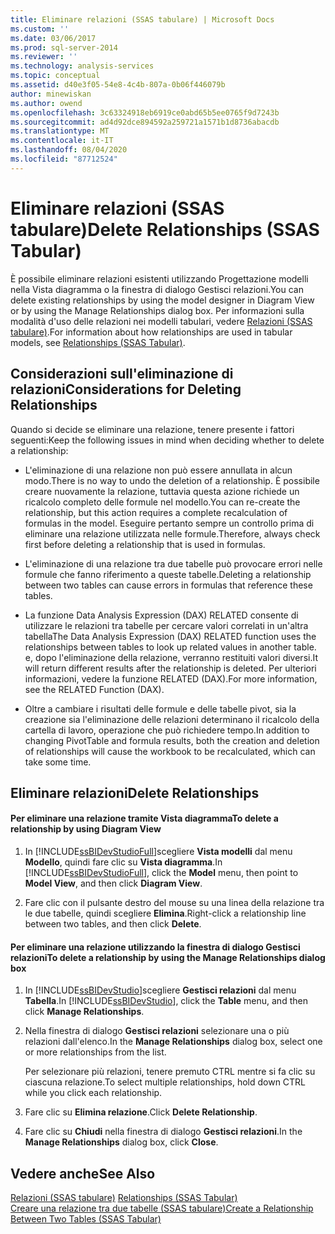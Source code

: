 ```yaml
---
title: Eliminare relazioni (SSAS tabulare) | Microsoft Docs
ms.custom: ''
ms.date: 03/06/2017
ms.prod: sql-server-2014
ms.reviewer: ''
ms.technology: analysis-services
ms.topic: conceptual
ms.assetid: d40e3f05-54e8-4c4b-807a-0b06f446079b
author: minewiskan
ms.author: owend
ms.openlocfilehash: 3c63324918eb6919ce0abd65b5ee0765f9d7243b
ms.sourcegitcommit: ad4d92dce894592a259721a1571b1d8736abacdb
ms.translationtype: MT
ms.contentlocale: it-IT
ms.lasthandoff: 08/04/2020
ms.locfileid: "87712524"
---
```

# <a name="delete-relationships-ssas-tabular"></a><span data-ttu-id="c5f40-102">Eliminare relazioni (SSAS tabulare)</span><span class="sxs-lookup"><span data-stu-id="c5f40-102">Delete Relationships (SSAS Tabular)</span></span>
  <span data-ttu-id="c5f40-103">È possibile eliminare relazioni esistenti utilizzando Progettazione modelli nella Vista diagramma o la finestra di dialogo Gestisci relazioni.</span><span class="sxs-lookup"><span data-stu-id="c5f40-103">You can delete existing relationships by using the model designer in Diagram View or by using the Manage Relationships dialog box.</span></span> <span data-ttu-id="c5f40-104">Per informazioni sulla modalità d'uso delle relazioni nei modelli tabulari, vedere [Relazioni &#40;SSAS tabulare&#41;](relationships-ssas-tabular.md).</span><span class="sxs-lookup"><span data-stu-id="c5f40-104">For information about how relationships are used in tabular models, see [Relationships &#40;SSAS Tabular&#41;](relationships-ssas-tabular.md).</span></span>  
  
## <a name="considerations-for-deleting-relationships"></a><span data-ttu-id="c5f40-105">Considerazioni sull'eliminazione di relazioni</span><span class="sxs-lookup"><span data-stu-id="c5f40-105">Considerations for Deleting Relationships</span></span>  
 <span data-ttu-id="c5f40-106">Quando si decide se eliminare una relazione, tenere presente i fattori seguenti:</span><span class="sxs-lookup"><span data-stu-id="c5f40-106">Keep the following issues in mind when deciding whether to delete a relationship:</span></span>  
  
-   <span data-ttu-id="c5f40-107">L'eliminazione di una relazione non può essere annullata in alcun modo.</span><span class="sxs-lookup"><span data-stu-id="c5f40-107">There is no way to undo the deletion of a relationship.</span></span> <span data-ttu-id="c5f40-108">È possibile creare nuovamente la relazione, tuttavia questa azione richiede un ricalcolo completo delle formule nel modello.</span><span class="sxs-lookup"><span data-stu-id="c5f40-108">You can re-create the relationship, but this action requires a complete recalculation of formulas in the model.</span></span> <span data-ttu-id="c5f40-109">Eseguire pertanto sempre un controllo prima di eliminare una relazione utilizzata nelle formule.</span><span class="sxs-lookup"><span data-stu-id="c5f40-109">Therefore, always check first before deleting a relationship that is used in formulas.</span></span>  
  
-   <span data-ttu-id="c5f40-110">L'eliminazione di una relazione tra due tabelle può provocare errori nelle formule che fanno riferimento a queste tabelle.</span><span class="sxs-lookup"><span data-stu-id="c5f40-110">Deleting a relationship between two tables can cause errors in formulas that reference these tables.</span></span>  
  
-   <span data-ttu-id="c5f40-111">La funzione Data Analysis Expression (DAX) RELATED consente di utilizzare le relazioni tra tabelle per cercare valori correlati in un'altra tabella</span><span class="sxs-lookup"><span data-stu-id="c5f40-111">The Data Analysis Expression (DAX) RELATED function uses the relationships between tables to look up related values in another table.</span></span> <span data-ttu-id="c5f40-112">e, dopo l'eliminazione della relazione, verranno restituiti valori diversi.</span><span class="sxs-lookup"><span data-stu-id="c5f40-112">It will return different results after the relationship is deleted.</span></span> <span data-ttu-id="c5f40-113">Per ulteriori informazioni, vedere la funzione RELATED (DAX).</span><span class="sxs-lookup"><span data-stu-id="c5f40-113">For more information, see the RELATED Function (DAX).</span></span>  
  
-   <span data-ttu-id="c5f40-114">Oltre a cambiare i risultati delle formule e delle tabelle pivot, sia la creazione sia l'eliminazione delle relazioni determinano il ricalcolo della cartella di lavoro, operazione che può richiedere tempo.</span><span class="sxs-lookup"><span data-stu-id="c5f40-114">In addition to changing PivotTable and formula results, both the creation and deletion of relationships will cause the workbook to be recalculated, which can take some time.</span></span>  
  
## <a name="delete-relationships"></a><span data-ttu-id="c5f40-115">Eliminare relazioni</span><span class="sxs-lookup"><span data-stu-id="c5f40-115">Delete Relationships</span></span>  
  
#### <a name="to-delete-a-relationship-by-using-diagram-view"></a><span data-ttu-id="c5f40-116">Per eliminare una relazione tramite Vista diagramma</span><span class="sxs-lookup"><span data-stu-id="c5f40-116">To delete a relationship by using Diagram View</span></span>  
  
1.  <span data-ttu-id="c5f40-117">In [!INCLUDE[ssBIDevStudioFull](../../includes/ssbidevstudiofull-md.md)]scegliere **Vista modelli** dal menu **Modello**, quindi fare clic su **Vista diagramma**.</span><span class="sxs-lookup"><span data-stu-id="c5f40-117">In [!INCLUDE[ssBIDevStudioFull](../../includes/ssbidevstudiofull-md.md)], click the **Model** menu, then point to **Model View**, and then click **Diagram View**.</span></span>  
  
2.  <span data-ttu-id="c5f40-118">Fare clic con il pulsante destro del mouse su una linea della relazione tra le due tabelle, quindi scegliere **Elimina**.</span><span class="sxs-lookup"><span data-stu-id="c5f40-118">Right-click a relationship line between two tables, and then click **Delete**.</span></span>  
  
#### <a name="to-delete-a-relationship-by-using-the-manage-relationships-dialog-box"></a><span data-ttu-id="c5f40-119">Per eliminare una relazione utilizzando la finestra di dialogo Gestisci relazioni</span><span class="sxs-lookup"><span data-stu-id="c5f40-119">To delete a relationship by using the Manage Relationships dialog box</span></span>  
  
1.  <span data-ttu-id="c5f40-120">In [!INCLUDE[ssBIDevStudio](../../includes/ssbidevstudio-md.md)]scegliere **Gestisci relazioni** dal menu **Tabella**.</span><span class="sxs-lookup"><span data-stu-id="c5f40-120">In [!INCLUDE[ssBIDevStudio](../../includes/ssbidevstudio-md.md)], click the **Table** menu, and then click **Manage Relationships**.</span></span>  
  
2.  <span data-ttu-id="c5f40-121">Nella finestra di dialogo **Gestisci relazioni** selezionare una o più relazioni dall'elenco.</span><span class="sxs-lookup"><span data-stu-id="c5f40-121">In the **Manage Relationships** dialog box, select one or more relationships from the list.</span></span>  
  
     <span data-ttu-id="c5f40-122">Per selezionare più relazioni, tenere premuto CTRL mentre si fa clic su ciascuna relazione.</span><span class="sxs-lookup"><span data-stu-id="c5f40-122">To select multiple relationships, hold down CTRL while you click each relationship.</span></span>  
  
3.  <span data-ttu-id="c5f40-123">Fare clic su **Elimina relazione**.</span><span class="sxs-lookup"><span data-stu-id="c5f40-123">Click **Delete Relationship**.</span></span>  
  
4.  <span data-ttu-id="c5f40-124">Fare clic su **Chiudi** nella finestra di dialogo **Gestisci relazioni**.</span><span class="sxs-lookup"><span data-stu-id="c5f40-124">In the **Manage Relationships** dialog box, click **Close**.</span></span>  
  
## <a name="see-also"></a><span data-ttu-id="c5f40-125">Vedere anche</span><span class="sxs-lookup"><span data-stu-id="c5f40-125">See Also</span></span>  
 <span data-ttu-id="c5f40-126">[Relazioni &#40;SSAS tabulare&#41;](relationships-ssas-tabular.md) </span><span class="sxs-lookup"><span data-stu-id="c5f40-126">[Relationships &#40;SSAS Tabular&#41;](relationships-ssas-tabular.md) </span></span>  
 [<span data-ttu-id="c5f40-127">Creare una relazione tra due tabelle &#40;SSAS tabulare&#41;</span><span class="sxs-lookup"><span data-stu-id="c5f40-127">Create a Relationship Between Two Tables &#40;SSAS Tabular&#41;</span></span>](create-a-relationship-between-two-tables-ssas-tabular.md)  
  
  

